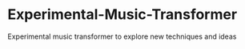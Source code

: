 # Experimental-Music-Transformer
Experimental music transformer to explore new techniques and ideas
